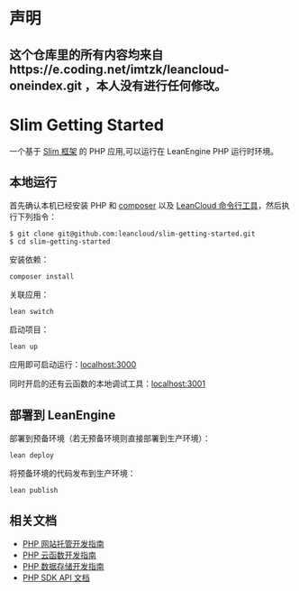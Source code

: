 # 声明
这个仓库里的所有内容均来自https://e.coding.net/imtzk/leancloud-oneindex.git ，本人没有进行任何修改。
---------
# Slim Getting Started

一个基于 [Slim 框架](http://slimframework.com/) 的 PHP 应用,可以运行在 LeanEngine PHP 运行时环境。

## 本地运行

首先确认本机已经安装 PHP 和 [composer](https://getcomposer.org/) 以及 [LeanCloud 命令行工具](https://www.leancloud.cn/docs/leanengine_cli.html)，然后执行下列指令：

```
$ git clone git@github.com:leancloud/slim-getting-started.git
$ cd slim-getting-started
```

安装依赖：

```
composer install
```

关联应用：

```
lean switch
```

启动项目：

```
lean up
```

应用即可启动运行：[localhost:3000](http://localhost:3000)

同时开启的还有云函数的本地调试工具：[localhost:3001](http://localhost:3001)

## 部署到 LeanEngine

部署到预备环境（若无预备环境则直接部署到生产环境）：
```
lean deploy
```

将预备环境的代码发布到生产环境：
```
lean publish
```

## 相关文档

* [PHP 网站托管开发指南](https://leancloud.cn/docs/leanengine_webhosting_guide-php.html)
* [PHP 云函数开发指南](https://leancloud.cn/docs/leanengine_cloudfunction_guide-php.html)
* [PHP 数据存储开发指南](https://leancloud.cn/docs/leanstorage_guide-php.html)
* [PHP SDK API 文档](https://leancloud.cn/api-docs/php/)
